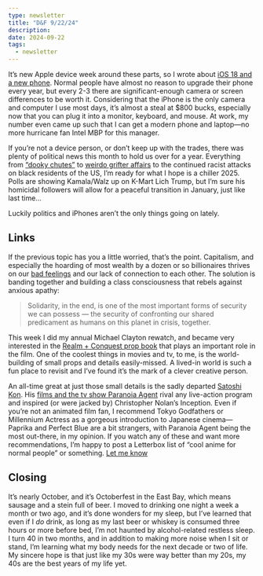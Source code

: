 ```yaml
---
type: newsletter
title: "D&F 9/22/24"
description: 
date: 2024-09-22
tags:
  - newsletter
---
```


It’s new Apple device week around these parts, so I wrote about [iOS 18 and a new phone](https://brookshelley.com/posts/2024-09-19-2024homescreen/). Normal people have almost no reason to upgrade their phone every year, but every 2-3 there are significant-enough camera or screen differences to be worth it. Considering that the iPhone is the only camera and computer I use most days, it’s almost a steal at $800 bucks, especially now that you can plug it into a monitor, keyboard, and mouse. At work, my number even came up such that I can get a modern phone and laptop—no more hurricane fan Intel MBP for this manager.

If you’re not a device person, or don’t keep up with the trades, there was plenty of political news this month to hold us over for a year. Everything from [“dooky chutes”](https://boingboing.net/2024/09/19/im-a-black-nazi-among-online-writings-of-gop-governor-candidate-mark-robinson-id-take-hitler-over-washington-right-now.html) to [weirdo grifter affairs](https://www.npr.org/2024/09/20/nx-s1-5120486/olivia-nuzzi-rfk-jr-ny-magazine) to the continued racist attacks on black residents of the US, I’m ready for what I hope is a chiller 2025. Polls are showing Kamala/Walz up on K-Mart Lich Trump, but I’m sure his homicidal followers will allow for a peaceful transition in January, just like last time...

Luckily politics and iPhones aren’t the only things going on lately.

## Links

If the previous topic has you a little worried, that’s the point. Capitalism, and especially the hoarding of most wealth by a dozen or so billionaires thrives on our [bad feelings](https://www.nytimes.com/2023/08/18/opinion/inequality-insecurity-economic-wealth.html?unlocked_article_code=cbOxaQOeojtLWdfdnni2SJzy_IbfkmYRVS4Yu7ZWFQ1B4sTvij7Dbo2WPF9FUCZl_Z_SQPZlMJj2k20pYn2JJx-FSkIRvY9ntxYVjYanfM7hTyfOxUzcVFltKUqSF6YYPqn2tzS6uHqJB-gqsk3xeiYFhYANtOxJQivTYSgXXquagiip1o9U41TOy1ExipmS5wKA5CS0rnAQ3CnZPck0vdHSTNHNfbyCCCCGAmitjLTsGWw8nYaZ6J9yrKJ8hHFS0yxGymQfZ5nGzMJS9zPyE2oFFG-peDNFJFpdOdi2-ou6dqpYFdh8KmLcqi5cq17GulVV6eADlgQp2NBP_XQq6rh9uX1AThMxBQ9jJQHVjg&smid=url-share) and our lack of connection to each other. The solution is banding together and building a class consciousness that rebels against anxious apathy:

  > Solidarity, in the end, is one of the most important forms of security we can 
  > possess — the security of confronting our shared predicament as humans on this 
  > planet in crisis, together.

This week I did my annual Michael Clayton rewatch, and became very interested in the [Realm + Conquest prop book](https://anamariaanderson.com/blog/2008/2/13/realm-conquest.html) that plays an important role in the film. One of the coolest things in movies and tv, to me, is the world-building of small props and details easily-missed. A lived-in world is such a fun place to revisit and I’ve found it’s the mark of a clever creative person. 

An all-time great at just those small details is the sadly departed [Satoshi Kon](https://markslutsky.substack.com/p/something-good-28-revisited-satoshi). His [films and the tv show Paranoia Agent](https://en.wikipedia.org/wiki/Satoshi_Kon) rival any live-action program and inspired (or were jacked by) Christopher Nolan’s Inception. Even if you’re not an animated film fan, I recommend Tokyo Godfathers or Millennium Actress as a gorgeous introduction to Japanese cinema—Paprika and Perfect Blue are a bit strangers, with Paranoia Agent being the most out-there, in my opinion. If you watch any of these and want more recommendations, I’m happy to post a Letterbox list of “cool anime for normal people” or something. [Let me know](mailto:hello@brookshelley.com)

## Closing

It’s nearly October, and it’s Octoberfest in the East Bay, which means sausage and a stein full of beer. I moved to drinking one night a week a month or two ago, and it’s done wonders for my sleep, but I’ve learned that even if I _do_ drink, as long as my last beer or whiskey is consumed three hours or more before bed, I’m not haunted by alcohol-related restless sleep. I turn 40 in two months, and in addition to making more noise when I sit or stand, I’m learning what my body needs for the next decade or two of life. My sincere hope is that just like my 30s were way better than my 20s, my 40s are the best years of my life yet.